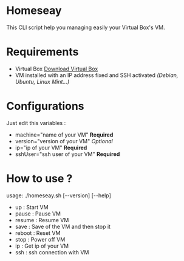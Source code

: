 # Homeseay
This CLI script help you managing easily your Virtual Box's VM.


# Requirements 

* Virtual Box [Download Virtual Box](https://www.virtualbox.org/wiki/Downloads)
* VM installed with an IP address fixed and SSH activated _(Debian, Ubuntu, Linux Mint...)_

# Configurations

Just edit this variables :

* machine="name of your VM" **Required**
* version="version of your VM" _Optional_
* ip="ip of your VM" **Required**
* sshUser="ssh user of your VM" **Required**

# How to use ?

usage: ./homeseay.sh [--version] [--help]

* up        : Start VM
* pause     : Pause VM
* resume    : Resume VM
* save      : Save of the VM and then stop it
* reboot    : Reset VM
* stop      : Power off VM
* ip	  : Get ip of your VM
* ssh : ssh connection with VM
